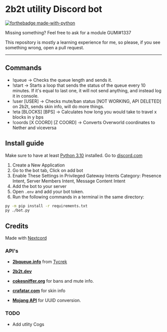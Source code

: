 # 2b2t utility Discord bot

[![forthebadge made-with-python](http://ForTheBadge.com/images/badges/made-with-python.svg)](https://www.python.org/)

Missing something? Feel free to ask for a module GUMI#1337

This repository is mostly a learning experience for me, so please, if you see something wrong, open a pull request.

---

## Commands

- !queue -> Checks the queue length and sends it.
- !start -> Starts a loop that sends the status of the queue every 10 minutes. If it's equal to last one, it will not send anything, and instead log it in console.
- !user [USER] -> Checks mute/ban status [NOT WORKING, API DELETED] on 2b2t, sends skin info, will do more things.
- !eta [BLOCKS] [BPS] -> Calculates how long you would take to travel x blocks in y bps
- !coords [X COORD] [Z COORD] -> Converts Overworld coordinates to Nether and viceversa

## Install guide
Make sure to have at least [Python 3.10](https://www.python.org/downloads/) installed.
Go to [discord.com](https://discord.com/developers/applications)
1. Create a New Application
2. Go to the bot tab, Click on add bot
3. Enable These Settings in Privileged Gateway Intents Category: Presence Intent, Server Members Intent,
Message Content Intent
4. Add the bot to your server
5.  Open `.env` and add your bot token.
6. Run the following commands in a terminal in the same directory:

```bash
py -m pip install -r requirements.txt
py ./bot.py
```

## Credits

Made with [Nextcord](https://github.com/nextcord/nextcord/)

### API's

- **[2bqueue.info](https://2bqueue.info/)** from [Tycrek](https://tycrek.com/)

- **[2b2t.dev](https://api.2b2t.dev/)**

- **[cokesniffer.org](https://api.cokesniffer.org)** for bans and mute info.

- **[crafatar.com](https://crafatar.com/)** for skin info

- **[Mojang API](https://mojang-api-docs.netlify.app/)** for UUID conversion.

### TODO

- Add utlity Cogs
